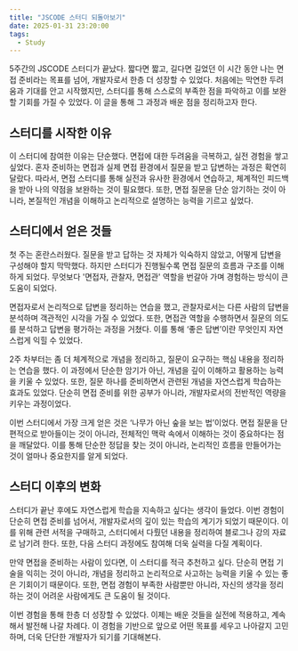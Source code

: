 ```yaml
---
title: "JSCODE 스터디 되돌아보기"
date: 2025-01-31 23:20:00
tags: 
  - Study
---
```

    
5주간의 JSCODE 스터디가 끝났다. 짧다면 짧고, 길다면 길었던 이 시간 동안 나는 면접 준비라는 목표를 넘어, 개발자로서 한층 더 성장할 수 있었다. 
처음에는 막연한 두려움과 기대를 안고 시작했지만, 스터디를 통해 스스로의 부족한 점을 파악하고 이를 보완할 기회를 가질 수 있었다. 
이 글을 통해 그 과정과 배운 점을 정리하고자 한다.

## 스터디를 시작한 이유

이 스터디에 참여한 이유는 단순했다. 면접에 대한 두려움을 극복하고, 실전 경험을 쌓고 싶었다. 
혼자 준비하는 면접과 실제 면접 환경에서 질문을 받고 답변하는 과정은 확연히 달랐다. 따라서, 면접 스터디를 통해 실전과 유사한 환경에서 연습하고, 체계적인 피드백을 받아 나의 약점을 보완하는 것이 필요했다. 
또한, 면접 질문을 단순 암기하는 것이 아니라, 본질적인 개념을 이해하고 논리적으로 설명하는 능력을 기르고 싶었다.

## 스터디에서 얻은 것들

첫 주는 혼란스러웠다. 질문을 받고 답하는 것 자체가 익숙하지 않았고, 어떻게 답변을 구성해야 할지 막막했다. 
하지만 스터디가 진행될수록 면접 질문의 흐름과 구조를 이해하게 되었다. 
무엇보다 '면접자, 관찰자, 면접관' 역할을 번갈아 가며 경험하는 방식이 큰 도움이 되었다.

면접자로서 논리적으로 답변을 정리하는 연습을 했고, 관찰자로서는 다른 사람의 답변을 분석하며 객관적인 시각을 가질 수 있었다. 
또한, 면접관 역할을 수행하면서 질문의 의도를 분석하고 답변을 평가하는 과정을 거쳤다. 이를 통해 ‘좋은 답변’이란 무엇인지 자연스럽게 익힐 수 있었다.

2주 차부터는 좀 더 체계적으로 개념을 정리하고, 질문이 요구하는 핵심 내용을 정리하는 연습을 했다.
이 과정에서 단순한 암기가 아닌, 개념을 깊이 이해하고 활용하는 능력을 키울 수 있었다. 또한, 질문 하나를 준비하면서 관련된 개념을 자연스럽게 학습하는 효과도 있었다. 
단순히 면접 준비를 위한 공부가 아니라, 개발자로서의 전반적인 역량을 키우는 과정이었다.

이번 스터디에서 가장 크게 얻은 것은 ‘나무가 아닌 숲을 보는 법’이었다.
면접 질문을 단편적으로 받아들이는 것이 아니라, 전체적인 맥락 속에서 이해하는 것이 중요하다는 점을 깨달았다.
이를 통해 단순한 정답을 찾는 것이 아니라, 논리적인 흐름을 만들어가는 것이 얼마나 중요한지를 알게 되었다.

## 스터디 이후의 변화

스터디가 끝난 후에도 자연스럽게 학습을 지속하고 싶다는 생각이 들었다. 
이번 경험이 단순히 면접 준비를 넘어서, 개발자로서의 깊이 있는 학습의 계기가 되었기 때문이다. 이를 위해 관련 서적을 구매하고, 스터디에서 다뤘던 내용을 정리하여 블로그나 강의 자료로 남기려 한다. 
또한, 다음 스터디 과정에도 참여해 더욱 실력을 다질 계획이다.

만약 면접을 준비하는 사람이 있다면, 이 스터디를 적극 추천하고 싶다. 단순히 면접 기술을 익히는 것이 아니라, 개념을 정리하고 논리적으로 사고하는 능력을 키울 수 있는 좋은 기회이기 때문이다. 
또한, 면접 경험이 부족한 사람뿐만 아니라, 자신의 생각을 정리하는 것이 어려운 사람에게도 큰 도움이 될 것이다.

이번 경험을 통해 한층 더 성장할 수 있었다. 이제는 배운 것들을 실전에 적용하고, 계속해서 발전해 나갈 차례다. 
이 경험을 기반으로 앞으로 어떤 목표를 세우고 나아갈지 고민하며, 더욱 단단한 개발자가 되기를 기대해본다.

